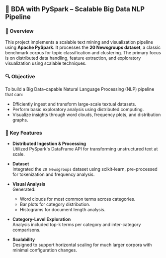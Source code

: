 ## 📘 BDA with PySpark – Scalable Big Data NLP Pipeline

### 📌 Overview
This project implements a scalable text mining and visualization pipeline using **Apache PySpark**. It processes the **20 Newsgroups dataset**, a classic benchmark corpus for topic classification and clustering. The primary focus is on distributed data handling, feature extraction, and exploratory visualization using scalable techniques.

### 🔍 Objective
To build a Big Data–capable Natural Language Processing (NLP) pipeline that can:
- Efficiently ingest and transform large-scale textual datasets.
- Perform basic exploratory analysis using distributed computing.
- Visualize insights through word clouds, frequency plots, and distribution graphs.

### 🧠 Key Features
- **Distributed Ingestion & Processing**  
  Utilized PySpark's DataFrame API for transforming unstructured text at scale.

- **Dataset**  
  Integrated the `20 Newsgroups` dataset using scikit-learn, pre-processed for tokenization and frequency analysis.

- **Visual Analysis**  
  Generated:
  - Word clouds for most common terms across categories.
  - Bar plots for category distribution.
  - Histograms for document length analysis.

- **Category-Level Exploration**  
  Analysis included top-k terms per category and inter-category comparisons.

- **Scalability**  
  Designed to support horizontal scaling for much larger corpora with minimal configuration changes.

